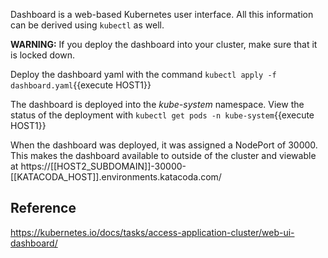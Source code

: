 Dashboard is a web-based Kubernetes user interface. All this information can be derived using `kubectl` as well.

**WARNING:** If you deploy the dashboard into your cluster, make sure that it is locked down.

Deploy the dashboard yaml with the command `kubectl apply -f dashboard.yaml`{{execute HOST1}}

The dashboard is deployed into the _kube-system_ namespace. View the status of the deployment with `kubectl get pods -n kube-system`{{execute HOST1}}

When the dashboard was deployed, it was assigned a NodePort of 30000. This makes the dashboard available to outside of the cluster and viewable at https://[[HOST2_SUBDOMAIN]]-30000-[[KATACODA_HOST]].environments.katacoda.com/

## Reference

https://kubernetes.io/docs/tasks/access-application-cluster/web-ui-dashboard/